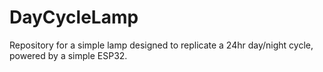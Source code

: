 # DayCycleLamp
Repository for a simple lamp designed to replicate a 24hr day/night cycle, powered by a simple ESP32.
